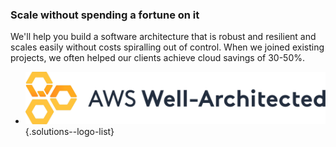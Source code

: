 ### Scale without spending a fortune on it

We'll help you build a software architecture that is robust and resilient and scales
easily without costs spiralling out of control. When we joined existing projects, we
often helped our clients achieve cloud savings of 30-50%.

- ![AWS](img/logo-aws-wa.png)
{.solutions--logo-list}
